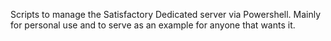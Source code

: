 Scripts to manage the Satisfactory Dedicated server via Powershell.
Mainly for personal use and to serve as an example for anyone that wants it.
